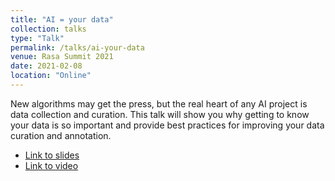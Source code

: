 ```yaml
---
title: "AI = your data"
collection: talks
type: "Talk"
permalink: /talks/ai-your-data
venue: Rasa Summit 2021
date: 2021-02-08
location: "Online"
---
```


New algorithms may get the press, but the real heart of any AI project is data collection and curation. This talk will show you why getting to know your data is so important and provide best practices for improving your data curation and annotation.

* [Link to slides](http://www.rctatman.com/files/Tatman_2021_AIisYourData.pdf)
* [Link to video](https://www.youtube.com/watch?v=sz5wuMini4I)
